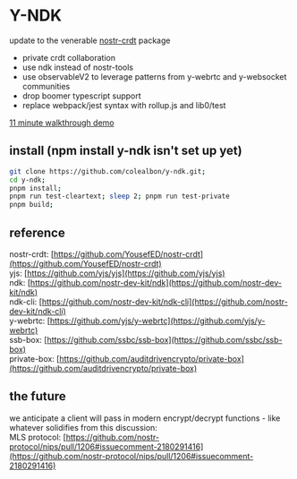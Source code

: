 # Y-NDK

update to the venerable [nostr-crdt](https://github.com/YousefED/nostr-crdt) package

- private crdt collaboration
- use ndk instead of nostr-tools
- use observableV2 to leverage patterns from y-webrtc and y-websocket communities
- drop boomer typescript support
- replace webpack/jest syntax with rollup.js and lib0/test

[11 minute walkthrough demo](https://www.youtube.com/watch?v=d0k07-eXXE0)

## install (npm install y-ndk isn't set up yet)

```sh
git clone https://github.com/colealbon/y-ndk.git;
cd y-ndk;
pnpm install;
pnpm run test-cleartext; sleep 2; pnpm run test-private
pnpm build;
```

## reference

nostr-crdt: [https://github.com/YousefED/nostr-crdt](https://github.com/YousefED/nostr-crdt)  
yjs: [https://github.com/yjs/yjs](https://github.com/yjs/yjs)  
ndk: [https://github.com/nostr-dev-kit/ndk](https://github.com/nostr-dev-kit/ndk)  
ndk-cli: [https://github.com/nostr-dev-kit/ndk-cli](https://github.com/nostr-dev-kit/ndk-cli)  
y-webrtc: [https://github.com/yjs/y-webrtc](https://github.com/yjs/y-webrtc)  
ssb-box: [https://github.com/ssbc/ssb-box](https://github.com/ssbc/ssb-box)  
private-box: [https://github.com/auditdrivencrypto/private-box](https://github.com/auditdrivencrypto/private-box)  

## the future
we anticipate a client will pass in modern encrypt/decrypt functions - like whatever solidifies from this discussion:  
MLS protocol: [https://github.com/nostr-protocol/nips/pull/1206#issuecomment-2180291416](https://github.com/nostr-protocol/nips/pull/1206#issuecomment-2180291416)
